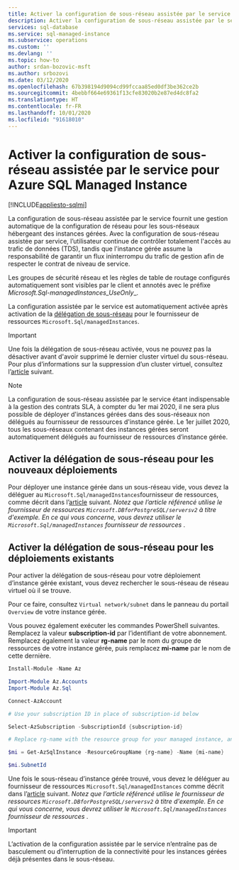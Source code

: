 ```yaml
---
title: Activer la configuration de sous-réseau assistée par le service pour Azure SQL Managed Instance
description: Activer la configuration de sous-réseau assistée par le service pour Azure SQL Managed Instance
services: sql-database
ms.service: sql-managed-instance
ms.subservice: operations
ms.custom: ''
ms.devlang: ''
ms.topic: how-to
author: srdan-bozovic-msft
ms.author: srbozovi
ms.date: 03/12/2020
ms.openlocfilehash: 67b398194d9094cd99fccaa85ed0df3be362ce2b
ms.sourcegitcommit: 4bebbf664e69361f13cfe83020b2e87ed4dc8fa2
ms.translationtype: HT
ms.contentlocale: fr-FR
ms.lasthandoff: 10/01/2020
ms.locfileid: "91618010"
---
```

# <a name="enabling-service-aided-subnet-configuration-for-azure-sql-managed-instance"></a>Activer la configuration de sous-réseau assistée par le service pour Azure SQL Managed Instance
[!INCLUDE[appliesto-sqlmi](../includes/appliesto-sqlmi.md)]

La configuration de sous-réseau assistée par le service fournit une gestion automatique de la configuration de réseau pour les sous-réseaux hébergeant des instances gérées. Avec la configuration de sous-réseau assistée par service, l’utilisateur continue de contrôler totalement l'accès au trafic de données (TDS), tandis que l'instance gérée assume la responsabilité de garantir un flux ininterrompu du trafic de gestion afin de respecter le contrat de niveau de service.

Les groupes de sécurité réseau et les règles de table de routage configurés automatiquement sont visibles par le client et annotés avec le préfixe _Microsoft.Sql-managedInstances_UseOnly__.

La configuration assistée par le service est automatiquement activée après activation de la [délégation de sous-réseau](../../virtual-network/subnet-delegation-overview.md) pour le fournisseur de ressources `Microsoft.Sql/managedInstances`.

> [!IMPORTANT] 
> Une fois la délégation de sous-réseau activée, vous ne pouvez pas la désactiver avant d'avoir supprimé le dernier cluster virtuel du sous-réseau. Pour plus d’informations sur la suppression d’un cluster virtuel, consultez l’[article](virtual-cluster-delete.md#delete-a-virtual-cluster-from-the-azure-portal) suivant.

> [!NOTE] 
> La configuration de sous-réseau assistée par le service étant indispensable à la gestion des contrats SLA, à compter du 1er mai 2020, il ne sera plus possible de déployer d'instances gérées dans des sous-réseaux non délégués au fournisseur de ressources d'instance gérée. Le 1er juillet 2020, tous les sous-réseaux contenant des instances gérées seront automatiquement délégués au fournisseur de ressources d’instance gérée. 

## <a name="enabling-subnet-delegation-for-new-deployments"></a>Activer la délégation de sous-réseau pour les nouveaux déploiements
Pour déployer une instance gérée dans un sous-réseau vide, vous devez la déléguer au `Microsoft.Sql/managedInstances`fournisseur de ressources, comme décrit dans l’[article](../../virtual-network/manage-subnet-delegation.md) suivant. _Notez que l’article référencé utilise le fournisseur de ressources `Microsoft.DBforPostgreSQL/serversv2` à titre d'exemple. En ce qui vous concerne, vous devrez utiliser le `Microsoft.Sql/managedInstances` fournisseur de ressources_ .

## <a name="enabling-subnet-delegation-for-existing-deployments"></a>Activer la délégation de sous-réseau pour les déploiements existants

Pour activer la délégation de sous-réseau pour votre déploiement d’instance gérée existant, vous devez rechercher le sous-réseau de réseau virtuel où il se trouve. 

Pour ce faire, consultez `Virtual network/subnet` dans le panneau du portail `Overview` de votre instance gérée.

Vous pouvez également exécuter les commandes PowerShell suivantes. Remplacez la valeur **subscription-id** par l’identifiant de votre abonnement. Remplacez également la valeur **rg-name** par le nom du groupe de ressources de votre instance gérée, puis remplacez **mi-name** par le nom de cette dernière.

```powershell
Install-Module -Name Az

Import-Module Az.Accounts
Import-Module Az.Sql

Connect-AzAccount

# Use your subscription ID in place of subscription-id below

Select-AzSubscription -SubscriptionId {subscription-id}

# Replace rg-name with the resource group for your managed instance, and replace mi-name with the name of your managed instance

$mi = Get-AzSqlInstance -ResourceGroupName {rg-name} -Name {mi-name}

$mi.SubnetId
```

Une fois le sous-réseau d’instance gérée trouvé, vous devez le déléguer au fournisseur de ressources `Microsoft.Sql/managedInstances` comme décrit dans l’[article](../../virtual-network/manage-subnet-delegation.md) suivant. _Notez que l’article référencé utilise le fournisseur de ressources `Microsoft.DBforPostgreSQL/serversv2` à titre d'exemple. En ce qui vous concerne, vous devrez utiliser le `Microsoft.Sql/managedInstances` fournisseur de ressources_ .


> [!IMPORTANT]
> L’activation de la configuration assistée par le service n’entraîne pas de basculement ou d’interruption de la connectivité pour les instances gérées déjà présentes dans le sous-réseau.
